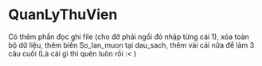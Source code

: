 # QuanLyThuVien
Có thêm phần đọc ghi file (cho đỡ phải ngồi đó nhập từng cái 1), xóa toàn bộ dữ liệu, thêm biến So_lan_muon tại dau_sach, thêm vài cái nữa 
  để làm 3 câu cuối (Là cái gì thì quên luôn rồi :< )
